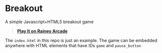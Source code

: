 # Breakout
A simple Javascript+HTML5 breakout game

> **[Play It on Rainey Arcade](https://rainey.tech/game/breakout)**

The `index.html` in this repo is just an example. The game can be embedded anywhere with HTML elements that have IDs `game` and `pause_button`